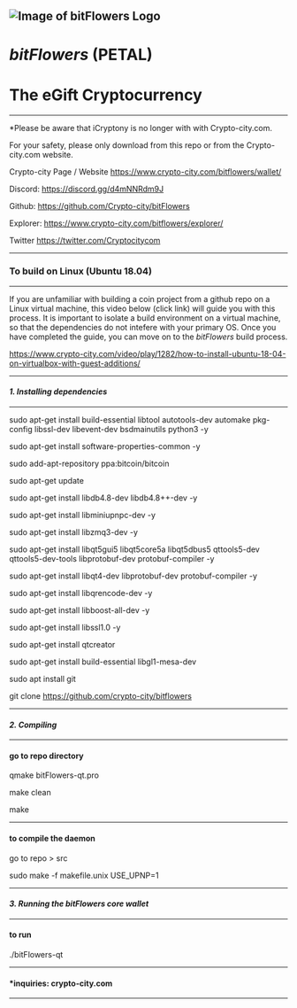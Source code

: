 
![Image of bitFlowers Logo](https://www.crypto-city.com/PF.Base/file/pic/photo/9705ff7b4c16236959148700333565c3.png)
-----------------
# *bitFlowers* (PETAL) 
# The eGift Cryptocurrency
-----------------
*Please be aware that iCryptony is no longer with with Crypto-city.com.

For your safety, please only download from this repo or from the Crypto-city.com website.

Crypto-city Page / Website
https://www.crypto-city.com/bitflowers/wallet/


Discord: https://discord.gg/d4mNNRdm9J



Github: 
https://github.com/Crypto-city/bitFlowers

Explorer:
https://www.crypto-city.com/bitflowers/explorer/


Twitter
https://twitter.com/Cryptocitycom




-----------------
### **To build on Linux (Ubuntu 18.04)** 
-----------------

If you are unfamiliar with building a coin project from a github repo on a Linux virtual machine, this video below (click link) will guide you with this process. It is important to isolate a build environment on a virtual machine, so that the dependencies do not intefere with your primary OS. Once you have completed the guide, you can move on to the *bitFlowers* build process. 

https://www.crypto-city.com/video/play/1282/how-to-install-ubuntu-18-04-on-virtualbox-with-guest-additions/

-----------------

#### *1. Installing dependencies* 
-----------------
sudo apt-get install build-essential libtool autotools-dev automake pkg-config libssl-dev libevent-dev bsdmainutils python3 -y 

sudo apt-get install software-properties-common -y

sudo add-apt-repository ppa:bitcoin/bitcoin

sudo apt-get update

sudo apt-get install libdb4.8-dev libdb4.8++-dev -y

sudo apt-get install libminiupnpc-dev -y

sudo apt-get install libzmq3-dev -y

sudo apt-get install libqt5gui5 libqt5core5a libqt5dbus5 qttools5-dev qttools5-dev-tools libprotobuf-dev protobuf-compiler -y

sudo apt-get install libqt4-dev libprotobuf-dev protobuf-compiler -y

sudo apt-get install libqrencode-dev -y

sudo apt-get install libboost-all-dev -y

sudo apt-get install libssl1.0 -y

sudo apt-get install qtcreator

sudo apt-get install build-essential libgl1-mesa-dev

sudo apt install git

git clone https://github.com/crypto-city/bitflowers

-----------------

#### *2. Compiling* 

-----------------

#### **go to repo directory**

qmake bitFlowers-qt.pro

make clean

make 

-----------------

#### **to compile the daemon**

go to repo > src

sudo make -f makefile.unix USE_UPNP=1

-----------------

#### *3. Running the bitFlowers core wallet* 

-----------------

#### **to run**

./bitFlowers-qt

-----------------

#### *inquiries: crypto-city.com

-----------------








